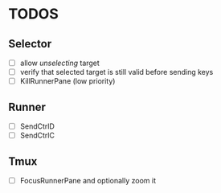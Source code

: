 # TODOS

## Selector

- [ ] allow _unselecting_ target
- [ ] verify that selected target is still valid before sending keys
- [ ] KillRunnerPane (low priority)

## Runner

- [ ] SendCtrlD
- [ ] SendCtrlC

## Tmux

- [ ] FocusRunnerPane and optionally zoom it
